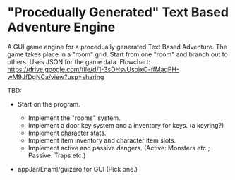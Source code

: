 # "Procedually Generated" Text Based Adventure Engine
A GUI game engine for a procedually generated Text Based Adventure.
The game takes place in a "room" grid. Start from one "room" and branch out to others.
Uses JSON for the game data.
Flowchart: https://drive.google.com/file/d/1-3sDHsvUsojxO-ffMaqPH-wM9JfDgNCa/view?usp=sharing

TBD:
* Start on the program.
  * Implement the "rooms" system.
  * Implement a door key system and a inventory for keys. (a keyring?)
  * Implement character stats.
  * Implement item inventory and character item slots.
  * Implement active and passive dangers. (Active: Monsters etc.; Passive: Traps etc.)
  
 
* appJar/Enaml/guizero for GUI (Pick one.)
